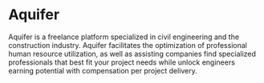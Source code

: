 # Aquifer 
Aquifer is a freelance platform specialized in civil engineering and the construction industry. Aquifer facilitates the optimization of professional human resource utilization, as well as assisting companies find specialized professionals that best fit your project needs while unlock engineers earning potential with compensation per project delivery.
